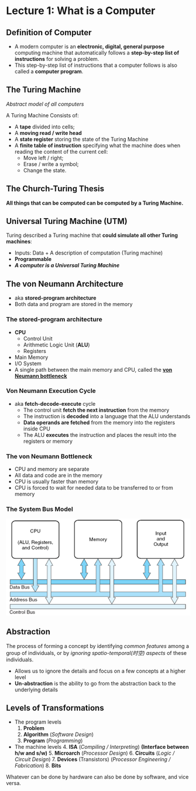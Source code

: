 # Lecture 1: What is a Computer

## Definition of Computer

- A modern computer is an **electronic, digital, general purpose** computing machine that automatically follows a **step-by-step list of instructions** for solving a problem.
- This step-by-step list of instructions that a computer follows is also called a **computer program**.

## The Turing Machine

_Abstract model of all computers_

A Turing Machine Consists of:

- A **tape** divided into cells;
- A **moving read / write head**
- A **state register** storing the state of the Turing Machine
- A **finite table of instruction** specifying what the machine does when reading the content of the current cell:
  - Move left / right;
  - Erase / write a symbol;
  - Change the state.

## The Church-Turing Thesis

**All things that can be computed can be computed by a Turing Machine.**

## Universal Turing Machine (**UTM**)

Turing described a Turing machine that **could simulate all other Turing machines**:

- Inputs: Data + A description of computation (Turing machine)
- **Programmable**
- _**A computer is a Universal Turing Machine**_

## The von Neumann Architecture

- aka **stored-program architecture**
- Both data and program are stored in the memory

### The stored-program architecture

- **CPU**
  - Control Unit
  - Arithmetic Logic Unit (**ALU**)
  - Registers
- Main Memory
- I/O System
- A single path between the main memory and CPU, called the [**von Neumann bottleneck**](#the-von-neumann-bottleneck)

### Von Neumann Execution Cycle

- aka **fetch-decode-execute** cycle
  - The control unit **fetch the next instruction** from the memory
  - The instruction is **decoded** into a language that the ALU understands
  - **Data operands are fetched** from the memory into the registers inside CPU
  - The ALU **executes** the instruction and places the result into the registers or memory

### The von Neumann Bottleneck

- CPU and memory are separate
- All data and code are in the memory
- CPU is usually faster than memory
- CPU is forced to wait for needed data to be transferred to or from memory

### The System Bus Model

![System Bus Model](./img/system-bus-model.png)

## Abstraction

The process of forming a concept by identifying _common features_ among a group of individuals, or by _ignoring spatio-temporal(时空) aspects_ of these individuals.

- Allows us to ignore the details and focus on a few concepts at a higher level
- **Un-abstraction** is the ability to go from the abstraction back to the underlying details

## Levels of Transformations

- The program levels
  1. **Problem**
  2. **Algorithm** (_Software Design_)
  3. **Program** (_Programming_)
- The machine levels
  4. **ISA** (_Compiling / Interpreting_) **(Interface between h/w and s/w)**
  5. **Microarch** (_Processor Design_)
  6. **Circuits** (_Logic / Circuit Design_)
  7. **Devices** (Transistors) (_Processor Engineering / Fabrication_)
  8. **Bits**

Whatever can be done by hardware can also be done by software, and vice versa.
